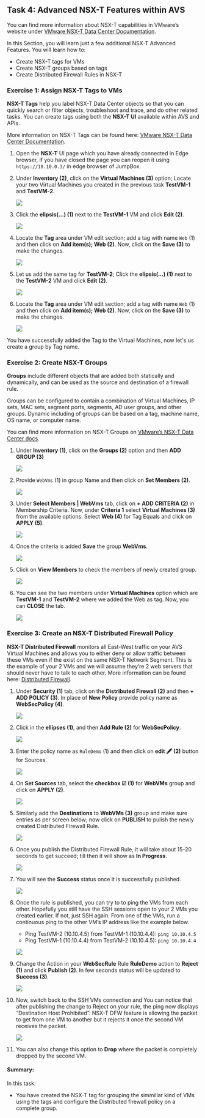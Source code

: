## Task 4: Advanced NSX-T Features within AVS
You can find more information about NSX-T capabilities in VMware’s website under [VMware NSX-T Data Center Documentation](https://docs.vmware.com/en/VMware-NSX-T-Data-Center/index.html).

In this Section, you will learn just a few additional NSX-T Advanced Features. You will learn how to:
  * Create NSX-T tags for VMs
  * Create NSX-T groups based on tags
  * Create Distributed Firewall Rules in NSX-T

### Exercise 1: Assign NSX-T Tags to VMs
**NSX-T Tags** help you label NSX-T Data Center objects so that you can quickly search or filter objects, troubleshoot and trace, and do other related tasks.
You can create tags using both the **NSX-T UI** available within AVS and APIs.

More information on NSX-T Tags can be found here: [VMware NSX-T Data Center Documentation](https://docs.vmware.com/en/VMware-NSX-T-Data-Center/3.2/administration/GUID-358DF469-75C8-48C4-B0E2-279E55C7BB3E.html#:~:text=Tags%20Tags%20help%20you%20to%20label%20NSX-T%20Data,create%20tags%20using%20both%20the%20UI%20and%20APIs.).

1. Open the **NSX-T** UI page which you have already connected in Edge browser, if you have closed the page you can reopen it using `https://10.10.0.3/` in edge browser of JumpBox. 

2. Under **Inventory (2)**, click on the **Virtual Machines (3)** option; Locate your two Virtual Machines you created in the previous task **TestVM-1** and **TestVM-2**.
 
   ![](Images/nsx-t-inventory-vms.jpg)
   
3. Click the **elipsis(...) (1)** next to the **TestVM-1** VM and click **Edit (2)**.

   ![](Images/edit-testvm1.jpg)
   
4. Locate the **Tag** area under VM edit section; add a tag with name `Web` (1) and then click on **Add item(s); Web (2)**. Now, click on the **Save (3)** to make the changes.

   ![](Images/testvm1-save-tag.jpg)
   
5. Let us add the same tag for **TestVM-2**;  Click the **elipsis(...) (1)** next to the **TestVM-2** VM and click **Edit (2)**.

   ![](Images/edit-testvm2.jpg)
   
6. Locate the **Tag** area under VM edit section; add a tag with name `Web` (1) and then click on **Add item(s); Web (2)**. Now, click on the **Save (3)** to make the changes.

   ![](Images/testvm2-save-tag.jpg) 
   
You have successfully added the Tag to the Virtual Machines, now let's us create a group by Tag name.

### Exercise 2: Create NSX-T Groups

**Groups** include different objects that are added both statically and dynamically, and can be used as the source and destination of a firewall rule.

Groups can be configured to contain a combination of Virtual Machines, IP sets, MAC sets, segment ports, segments, AD user groups, and other groups. Dynamic including of groups can be based on a tag, machine name, OS name, or computer name.

You can find more information on NSX-T Groups on [VMware’s NSX-T Data Center docs](https://docs.vmware.com/en/VMware-NSX-T-Data-Center/3.2/administration/GUID-9DFF6EE2-2E00-4097-A412-B72472596E4D.html).

1. Under **Inventory (1)**, click on the **Groups (2)** option and then **ADD GROUP (3)**

   ![](Images/groups-add-group.jpg)
  
2. Provide `WebVms` (1) in group Name and then click on **Set Members (2)**.

   ![](Images/add-groups-name.jpg)
   
3. Under **Select Members | WebVms** tab, click on **+ ADD CRITERIA (2)** in Membership Criteria. Now, under **Criteria 1** select **Virtual Machines (3)** from the available options. Select **Web (4)** for Tag Equals and click on **APPLY (5)**. 

   ![](Images/add-criteria.jpg)
   
4. Once the criteria is added **Save** the group **WebVms**.

   ![](Images/save-webvms-group.jpg)
   
5. Click on **View Members** to check the members of newly created group. 

   ![](Images/webvms-view-members.jpg)
   
6. You can see the two members under **Virtual Machines** option which are **TestVM-1** and **TestVM-2** where we added the Web as tag. Now, you can **CLOSE** the tab.

   ![](Images/webvms-review-members.jpg)

### Exercise 3: Create an NSX-T Distributed Firewall Policy

**NSX-T Distributed Firewall** monitors all East-West traffic on your AVS Virtual Machines and allows you to either deny or allow traffic between these VMs even if the exist on the same NSX-T Network Segment. This is the example of your 2 VMs and we will assume they’re 2 web servers that should never have to talk to each other. More information can be found here: [Distributed Firewall](https://docs.vmware.com/en/VMware-NSX-T-Data-Center/3.2/administration/GUID-6AB240DB-949C-4E95-A9A7-4AC6EF5E3036.html).

1. Under **Security (1)** tab, click on the **Distributed Firewall (2)** and then **+ ADD POLICY (3)**. In place of **New Policy** provide policy name as **WebSecPolicy (4)**.

   ![](Images/websecpolicy.jpg)
   
2. Click in the **ellipses (1)**, and then **Add Rule (2)** for **WebSecPolicy**.

   ![](Images/websecpolicy-addrule.jpg)
   
3. Enter the policy name as `RuleDemo` (1) and then click on **edit 🖋 (2)** button for Sources.

   ![](Images/websecpolicy-addrule-name.jpg)
   
4. On **Set Sources** tab, select the **checkbox ☑ (1)** for **WebVMs** group and click on **APPLY (2)**.

   ![](Images/websecpolicy-set-sources.jpg)
   
5. Similarly add the **Destinations** to **WebVMs (3)** group and make sure entries as per screen below; now click on **PUBLISH** to pulish the newly created Distributed Firewall Rule.

   ![](Images/websecpolicy-publish.jpg)
   
6. Once you publish the Distributed Firewall Rule, it will take about 15-20 seconds to get succeed; till then it will show as **In Progress**.

   ![](Images/websecpolicy-publish-inprogress.jpg)
   
7. You will see the **Success** status once it is successfully published.

   ![](Images/websecpolicy-publish-success.jpg)
   
8. Once the rule is published, you can try to to ping the VMs from each other. Hopefully you still have the SSH sessions open to your 2 VMs you created earlier. If not, just SSH again. From one of the VMs, run a continuous ping to the other VM’s IP address like the example below.
   * Ping TestVM-2 (10.10.4.5) from TestVM-1 (10.10.4.4): `ping 10.10.4.5`
   * Ping TestVM-1 (10.10.4.4) from TestVM-2 (10.10.4.5): `ping 10.10.4.4`

    ![](Images/websecpolicy-test-allowed-pingvms.jpg)
   
9. Change the Action in your **WebSecRule** Rule **RuleDemo** action to **Reject (1)** and click **Publish (2)**. In few seconds status will be updated to **Success (3)**.

   ![](Images/websecpolicy-test-reject-pingvms.jpg)

10. Now, switch back to the SSH VMs connection and You can notice that after publishing the change to Reject on your rule, the ping now displays “Destination Host Prohibited”. NSX-T DFW feature is allowing the packet to get from one VM to another but it rejects it once the second VM receives the packet.

    ![](Images/websecpolicy-test-rejected.jpg)
   
11. You can also change this option to **Drop** where the packet is completely dropped by the second VM.


#### Summary: 
In this task: 
 * You have created the NSX-T tag for grouping the simmillar kind of VMs using the tags and configure the Distributed firewall policy on a complete group.
   

